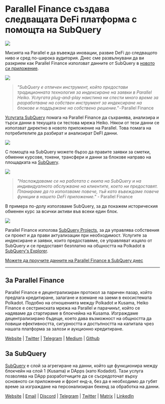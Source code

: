 # Parallel Finance създава следващата DeFi платформа с помощта на SubQuery

![](https://cdn-images-1.medium.com/max/1600/1*WcFjuL_ncmHpgzVhaXDUdg.png)

Мисията на Parallel е да въвежда иновации, развие DeFi до следващото ниво и сред по-широка аудитория. Днес сме развълнувани да ви разкрием как Parallel Finance използват данните от SubQuery в [новото си приложение](https://testnet.parallel.fi/#/overview).

![](https://cdn-images-1.medium.com/max/1600/1*5Ru0mv1hq86BuBhGwsmoqQ.png)

> *"SubQuery е отличен инструмент, който предостави традиционната технология за индексиране на заявки в Parallel Heiko.       Услугата plug-and-play наистина ни спести много време за разработване на собствен инструмент за индексиране на блокове и поддържане на собствено решение."* - Parallel Finance

[Услугата SubQuery](https://subquery.network/) помага на Parallel Finance да съхранява, анализира и търси данни в текущата си тестова мрежа Heiko. Някои от тези данни се използват директно в новото приложение на Parallel. Това помага на потребителите да разбират и анализират DeFI данни.

![](https://miro.medium.com/max/1200/1*Lmk8BvWg2YYTDZggHN82VQ.gif)

С помощта на SubQuery можете бързо да правите заявки за сметки, обменни курсове, токени, трансфери и данни за блокове направо на площадката на [SubQuery](https://explorer.subquery.network/subquery/parallel-finance/parallel-finance).

![](https://cdn-images-1.medium.com/max/1600/1*FDRgez-G26x1DkWqCkORMQ.png)

> *"Наслаждаваме се на работата с екипа на SubQuery и на индивидуалното обслужване на клиентите, което ни предоставят. Планираме да го използваме повече, тъй като въвеждаме повече функции в нашето DeFi приложение."* - Parallel Finance

В примера по-долу използваме SubQuery, за да покажем историческия обменен курс за всички активи във всеки един блок.

![](https://cdn-images-1.medium.com/max/1600/1*yctQKMNqdOnICNblJk9njw.png)

Parallel Finance използва [SubQuery Projects](https://project.subquery.network/), за да управлява собствения си проект и да прави актуализации при необходимост. Услугите за индексиране и заявки, които предоставяме, се управляват изцяло от SubQuery и се предоставят безплатно на общността на Polkadot в [SubQuery's Explorer](https://explorer.subquery.network/).

[Можете да проучите данните на Parallel Finance в SubQuery днес](https://explorer.subquery.network/subquery/parallel-finance/parallel-finance)

---

## За Parallel Finance

Parallel Finance е децентрализиран протокол за паричен пазар, който предлага кредитиране, залагане и вземане на заеми в екосистемата Polkadot. Подобно на отношенията между Polkadot и Kusama, Heiko Finance е сестринската мрежа на Parallel и парачинът, който се надяваме да стартираме в блокчейна на Kusama. Изграждаме децентрализирано бъдеще, което дава възможност на общността да повиши ефективността, сигурността и достъпността на капитала чрез нашата платформа за залози и аукционно кредитиране.

[Website](https://parallel.fi/) | [Twitter](https://twitter.com/ParallelFi) | [Telegram](https://t.me/parallelfi) | [Medium](https://parallelfinance.medium.com/) | [Github](https://github.com/parallel-finance/parallel-dapp/blob/master/parallel.gif)

## За SubQuery

[SubQuery](https://subquery.network/) е слой за агрегиране на данни, който ще функционира между блокчейн на слой 1 (Kusama) и DApps (като Kodadot). Тази услуга позволява на DApp разработчиците да се съсредоточат върху основното си приложение и фронт енд-а, без да е необходимо да губят време за изграждане на персонализиран бекенд за обработка на данни.

[Website](https://subquery.network/) | [Email](mailto:hello@subquery.network) | [Discord](https://discord.com/invite/78zg8aBSMG) | [Telegram](https://t.me/subquerynetwork) | [Twitter](https://twitter.com/subquerynetwork) | [Matrix](https://matrix.to/#/#subquery:matrix.org) | [LinkedIn](https://www.linkedin.com/company/subquery)
